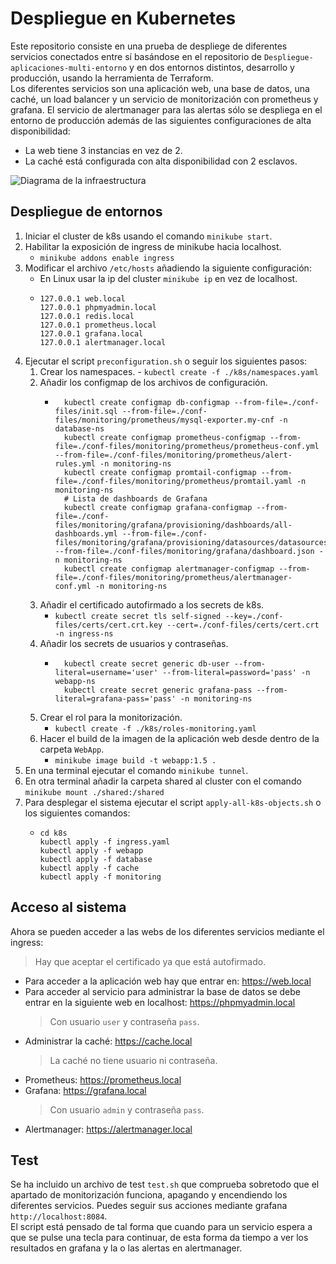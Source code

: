 # Despliegue en Kubernetes
Este repositorio consiste en una prueba de despliege de diferentes servicios conectados entre sí basándose en el repositorio de `Despliegue-aplicaciones-multi-entorno` y en dos entornos distintos, desarrollo y producción, usando la herramienta de Terraform.<br>
Los diferentes servicios son una aplicación web, una base de datos, una caché, un load balancer y un servicio de monitorización con prometheus y grafana. El servicio de alertmanager para las alertas sólo se despliega en el entorno de producción además de las siguientes configuraciones de alta disponibilidad:
* La web tiene 3 instancias en vez de 2.
* La caché está configurada con alta disponibilidad con 2 esclavos.

![Diagrama de la infraestructura](./infraestructura-terraform.png)

## Despliegue de entornos
1. Iniciar el cluster de k8s usando el comando `minikube start`.
2. Habilitar la exposición de ingress de minikube hacia localhost.
   - `minikube addons enable ingress`
3. Modificar el archivo `/etc/hosts` añadiendo la siguiente configuración:
   - En Linux usar la ip del cluster `minikube ip` en vez de localhost.
   - ```
     127.0.0.1 web.local
     127.0.0.1 phpmyadmin.local
     127.0.0.1 redis.local
     127.0.0.1 prometheus.local
     127.0.0.1 grafana.local
     127.0.0.1 alertmanager.local
     ```
4. Ejecutar el script `preconfiguration.sh` o seguir los siguientes pasos:
   1. Crear los namespaces.
           - `kubectl create -f ./k8s/namespaces.yaml`
   2. Añadir los configmap de los archivos de configuración.
       - ```
           kubectl create configmap db-configmap --from-file=./conf-files/init.sql --from-file=./conf-files/monitoring/prometheus/mysql-exporter.my-cnf -n database-ns
           kubectl create configmap prometheus-configmap --from-file=./conf-files/monitoring/prometheus/prometheus-conf.yml --from-file=./conf-files/monitoring/prometheus/alert-rules.yml -n monitoring-ns
           kubectl create configmap promtail-configmap --from-file=./conf-files/monitoring/prometheus/promtail.yaml -n monitoring-ns
           # Lista de dashboards de Grafana
           kubectl create configmap grafana-configmap --from-file=./conf-files/monitoring/grafana/provisioning/dashboards/all-dashboards.yml --from-file=./conf-files/monitoring/grafana/provisioning/datasources/datasources.yaml --from-file=./conf-files/monitoring/grafana/dashboard.json -n monitoring-ns
           kubectl create configmap alertmanager-configmap --from-file=./conf-files/monitoring/prometheus/alertmanager-conf.yml -n monitoring-ns
           ```
   3. Añadir el certificado autofirmado a los secrets de k8s.
       - `kubectl create secret tls self-signed --key=./conf-files/certs/cert.crt.key --cert=./conf-files/certs/cert.crt -n ingress-ns`
   4. Añadir los secrets de usuarios y contraseñas.
       - ```
           kubectl create secret generic db-user --from-literal=username='user' --from-literal=password='pass' -n webapp-ns
           kubectl create secret generic grafana-pass --from-literal=grafana-pass='pass' -n monitoring-ns
         ```
   5. Crear el rol para la monitorización.
       - `kubectl create -f ./k8s/roles-monitoring.yaml`
   6. Hacer el build de la imagen de la aplicación web desde dentro de la carpeta `WebApp`.
       - `minikube image build -t webapp:1.5 .`
5. En una terminal ejecutar el comando `minikube tunnel`.
6. En otra terminal añadir la carpeta shared al cluster con el comando `minikube mount ./shared:/shared`
7. Para desplegar el sistema ejecutar el script `apply-all-k8s-objects.sh` o los siguientes comandos:
   - ```
     cd k8s
     kubectl apply -f ingress.yaml
     kubectl apply -f webapp
     kubectl apply -f database
     kubectl apply -f cache
     kubectl apply -f monitoring
     ```
## Acceso al sistema
Ahora se pueden acceder a las webs de los diferentes servicios mediante el ingress:
> Hay que aceptar el certificado ya que está autofirmado.
* Para acceder a la aplicación web hay que entrar en: https://web.local
* Para acceder al servicio para administrar la base de datos se debe entrar en la siguiente web en localhost: https://phpmyadmin.local
    > Con usuario `user` y contraseña `pass`.
* Administrar la caché: https://cache.local
    > La caché no tiene usuario ni contraseña.
* Prometheus: https://prometheus.local
* Grafana: https://grafana.local
    > Con usuario `admin` y contraseña `pass`.
* Alertmanager: https://alertmanager.local

## Test
Se ha incluido un archivo de test `test.sh` que comprueba sobretodo que el apartado de monitorización funciona, apagando y encendiendo los diferentes servicios. Puedes seguir sus acciones mediante grafana `http://localhost:8084`.<br>
El script está pensado de tal forma que cuando para un servicio espera a que se pulse una tecla para continuar, de esta forma da tiempo a ver los resultados en grafana y la o las alertas en alertmanager.